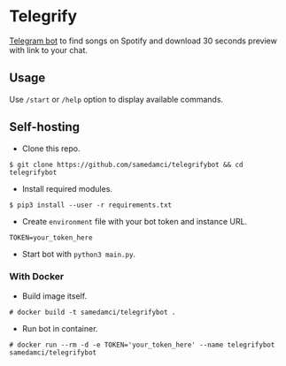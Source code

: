 # Telegrify

[Telegram bot](https://t.me/telegrifybot) to find songs on Spotify and download 30 seconds preview with link to your chat.

## Usage

Use `/start` or `/help` option to display available commands.

## Self-hosting

+ Clone this repo.
```
$ git clone https://github.com/samedamci/telegrifybot && cd telegrifybot
```
+ Install required modules.
```
$ pip3 install --user -r requirements.txt
```
+ Create `environment` file with your bot token and instance URL.
```
TOKEN=your_token_here
```
+ Start bot with `python3 main.py`.

### With Docker

+ Build image itself.
```
# docker build -t samedamci/telegrifybot .
```
+ Run bot in container.
```
# docker run --rm -d -e TOKEN='your_token_here' --name telegrifybot samedamci/telegrifybot
```
